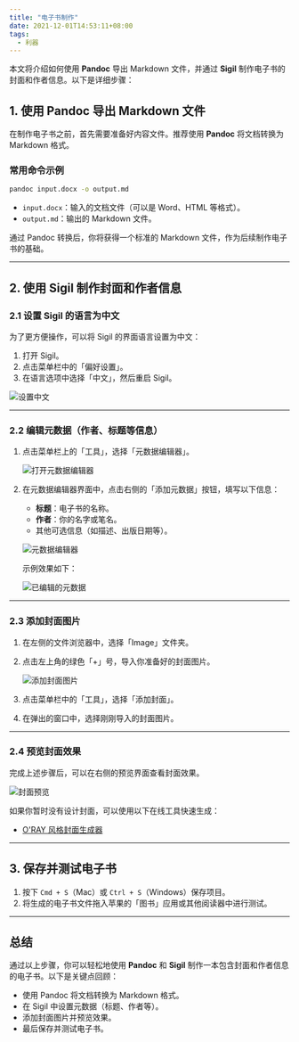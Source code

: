 ```yaml
---
title: "电子书制作"
date: 2021-12-01T14:53:11+08:00
tags:
  - 利器
---
```


本文将介绍如何使用 **Pandoc** 导出 Markdown 文件，并通过 **Sigil** 制作电子书的封面和作者信息。以下是详细步骤：

## 1. 使用 Pandoc 导出 Markdown 文件

在制作电子书之前，首先需要准备好内容文件。推荐使用 **Pandoc** 将文档转换为 Markdown 格式。

### 常用命令示例

```bash
pandoc input.docx -o output.md
```

- `input.docx`：输入的文档文件（可以是 Word、HTML 等格式）。
- `output.md`：输出的 Markdown 文件。

通过 Pandoc 转换后，你将获得一个标准的 Markdown 文件，作为后续制作电子书的基础。

---

## 2. 使用 Sigil 制作封面和作者信息

### 2.1 设置 Sigil 的语言为中文

为了更方便操作，可以将 Sigil 的界面语言设置为中文：

1. 打开 Sigil。
2. 点击菜单栏中的「偏好设置」。
3. 在语言选项中选择「中文」，然后重启 Sigil。

![设置中文](https://pic2.zhimg.com/80/v2-0c9dda859335efbf7437236773c661f5_1440w.webp)

---

### 2.2 编辑元数据（作者、标题等信息）

1. 点击菜单栏上的「工具」，选择「元数据编辑器」。

   ![打开元数据编辑器](https://pic1.zhimg.com/80/v2-32d42d713ae5dff16ca6c61dab9c6d10_1440w.webp)

2. 在元数据编辑器界面中，点击右侧的「添加元数据」按钮，填写以下信息：
   - **标题**：电子书的名称。
   - **作者**：你的名字或笔名。
   - 其他可选信息（如描述、出版日期等）。

   ![元数据编辑器](https://pic1.zhimg.com/80/v2-53b428d58915ba9078bb0a2c3cd3076c_1440w.webp)

   示例效果如下：

   ![已编辑的元数据](https://pic3.zhimg.com/80/v2-59dd09a60aa5cbdba51a508ab45d7aae_1440w.webp)

---

### 2.3 添加封面图片

1. 在左侧的文件浏览器中，选择「Image」文件夹。
2. 点击左上角的绿色「+」号，导入你准备好的封面图片。

   ![添加封面图片](https://pic3.zhimg.com/80/v2-28ce5e5101665ddadfe3371d64061a82_1440w.webp)

3. 点击菜单栏中的「工具」，选择「添加封面」。
4. 在弹出的窗口中，选择刚刚导入的封面图片。

---

### 2.4 预览封面效果

完成上述步骤后，可以在右侧的预览界面查看封面效果。

![封面预览](https://pic4.zhimg.com/80/v2-7e8ccc8f040e88d0b38bf01d02e08fff_1440w.webp)

如果你暂时没有设计封面，可以使用以下在线工具快速生成：

- [O'RAY 风格封面生成器](https://orly.nanmu.me/)

---

## 3. 保存并测试电子书

1. 按下 `Cmd + S`（Mac）或 `Ctrl + S`（Windows）保存项目。
2. 将生成的电子书文件拖入苹果的「图书」应用或其他阅读器中进行测试。

---

## 总结

通过以上步骤，你可以轻松地使用 **Pandoc** 和 **Sigil** 制作一本包含封面和作者信息的电子书。以下是关键点回顾：

- 使用 Pandoc 将文档转换为 Markdown 格式。
- 在 Sigil 中设置元数据（标题、作者等）。
- 添加封面图片并预览效果。
- 最后保存并测试电子书。
